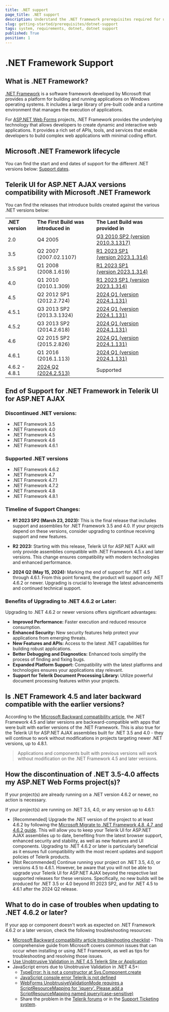 ```yaml
---
title: .NET support
page_title: .NET support
description: Understand the .NET framework prerequisites required for using Telerik AJAX controls in your applications.
slug: getting-started/prerequisites/dotnet-support
tags: system, requirements, dotnet, dotnet support
published: True
position: 1
---
```


# .NET Framework Support

## What is .NET Framework?

[.NET Framework](https://dotnet.microsoft.com/en-us/learn/dotnet/what-is-dotnet-framework) is a software framework developed by Microsoft that provides a platform for building and running applications on Windows operating systems. It includes a large library of pre-built code and a runtime environment that manages the execution of applications.

For [ASP.NET Web Forms](https://learn.microsoft.com/en-us/aspnet/web-forms/) projects, .NET Framework provides the underlying technology that allows developers to create dynamic and interactive web applications. It provides a rich set of APIs, tools, and services that enable developers to build complex web applications with minimal coding effort.

## Microsoft .NET Framework lifecycle

You can find the start and end dates of support for the different .NET versions below: [Support dates](https://learn.microsoft.com/en-us/lifecycle/products/microsoft-net-framework).


## Telerik UI for ASP.NET AJAX versions compatibility with Microsoft .NET Framework

You can find the releases that introduce  builds created against the various .NET versions below:

<table class="Table Table--comparison k-table">
  <tbody>
    <tr>
      <td>
        <strong>.NET version</strong>&nbsp;
      </td>
      <td>
        <strong>The First Build was introduced in</strong>
      </td>
      <td>
        <strong>The Last Build was provided in</strong>
      </td>
    </tr>
    <tr>
      <td>2.0</td>
      <td>Q4 2005</td>
      <td>
        <a href="http://www.telerik.com/blogs/telerik-ajax-controls-net-2-0-support-discontinued-as-of-q1-2011" target="_blank">Q3 2010 SP2 (version 2010.3.1317)</a>
      </td>
    </tr>
    <tr>
      <td>3.5</td>
      <td>Q2 2007 (2007.02.1107)</td>
      <td>
        <a href="https://www.telerik.com/support/whats-new/aspnet-ajax/release-history/ui-for-asp-net-ajax-r1-2023-sp1-(version-2023-1-314)" target="_blank">R1 2023 SP1 (version&nbsp;2023.1.314)</a>
      </td>
    </tr>
    <tr>
      <td>3.5 SP1</td>
      <td>Q1 2008 (2008.1.619)</td>
      <td>
        <a href="https://www.telerik.com/support/whats-new/aspnet-ajax/release-history/ui-for-asp-net-ajax-r1-2023-sp1-(version-2023-1-314)" target="_blank">R1 2023 SP1 (version&nbsp;2023.1.314)</a>
      </td>
    </tr>
    <tr>
      <td>4.0</td>
      <td>Q1 2010 (2010.1.309)</td>
      <td>
        <a href="https://www.telerik.com/support/whats-new/aspnet-ajax/release-history/ui-for-asp-net-ajax-r1-2023-sp1-(version-2023-1-314)" target="_blank">R1 2023 SP1 (version 2023.1.314)</a>
        <br />
      </td>
    </tr>
    <tr>
      <td>4.5</td>
      <td>Q2 2012 SP1 (2012.2.724)</td>
      <td>
        <a href="https://www.telerik.com/support/whats-new/aspnet-ajax/release-history/ui-for-asp-net-ajax-2024-q1-(version-2024-1-131)" target="_blank">2024 Q1 (version 2024.1.131)</a>
      </td>
    </tr>
    <tr>
      <td>4.5.1</td>
      <td>Q3 2013 SP2 (2013.3.1324)</td>
      <td>
        <a href="https://www.telerik.com/support/whats-new/aspnet-ajax/release-history/ui-for-asp-net-ajax-2024-q1-(version-2024-1-131)" target="_blank">2024 Q1 (version 2024.1.131)</a>
      </td>
    </tr>
    <tr>
      <td>4.5.2</td>
      <td>Q3 2013 SP2 (2014.2.618)</td>
      <td>
        <a href="https://www.telerik.com/support/whats-new/aspnet-ajax/release-history/ui-for-asp-net-ajax-2024-q1-(version-2024-1-131)" target="_blank">2024 Q1 (version 2024.1.131)</a>
      </td>
    </tr>
    <tr>
      <td>4.6</td>
      <td>Q2 2015 SP2 (2015.2.826) </td>
      <td>
        <a href="https://www.telerik.com/support/whats-new/aspnet-ajax/release-history/ui-for-asp-net-ajax-2024-q1-(version-2024-1-131)" target="_blank">2024 Q1 (version 2024.1.131)</a>
      </td>
    </tr>
    <tr>
      <td>4.6.1</td>
      <td>Q1 2016 (2016.1.113)</td>
      <td>
        <a href="https://www.telerik.com/support/whats-new/aspnet-ajax/release-history/ui-for-asp-net-ajax-2024-q1-(version-2024-1-131)" target="_blank">2024 Q1 (version 2024.1.131)</a>
      </td>
    </tr>
    <tr>
      <td>4.6.2 - 4.8.1</td>
      <td>
        <a href="https://www.telerik.com/support/whats-new/aspnet-ajax/release-history/telerik-ui-for-asp-net-ajax-2024-2-513-(2024-q2)" target="_blank">2024 Q2 (2024.2.513)</a>
      </td>
      <td>Supported </td>
    </tr>
  </tbody>
</table>

## End of Support for .NET Framework in Telerik UI for ASP.NET AJAX

### Discontinued .NET versions:

- .NET Framework 3.5
- .NET Framework 4.0
- .NET Framework 4.5
- .NET Framework 4.6
- .NET Framework 4.6.1

### Supported .NET versions

- .NET Framework 4.6.2
- .NET Framework 4.7
- .NET Framework 4.7.1
- .NET Framework 4.7.2
- .NET Framework 4.8
- .NET Framework 4.8.1

### Timeline of Support Changes:
- **R1 2023 SP2 (March 23, 2023):** This is the final release that includes support and assemblies for .NET Framework 3.5 and 4.0. If your projects depend on these versions, consider upgrading to continue receiving support and new features.
  
- **R2 2023:** Starting with this release, Telerik UI for ASP.NET AJAX will only provide assemblies compatible with .NET Framework 4.5.x and later versions. This change ensures compatibility with modern technologies and enhanced performance.

- **2024 Q2 (May 15, 2024):** Marking the end of support for .NET 4.5 through 4.6.1. From this point forward, the product will support only .NET 4.6.2 or newer. Upgrading is crucial to leverage the latest advancements and continued technical support.

### Benefits of Upgrading to .NET 4.6.2 or Later:
Upgrading to .NET 4.6.2 or newer versions offers significant advantages:
- **Improved Performance:** Faster execution and reduced resource consumption.
- **Enhanced Security:** New security features help protect your applications from emerging threats.
- **New Features and APIs:** Access to the latest .NET capabilities for building robust applications.
- **Better Debugging and Diagnostics:** Enhanced tools simplify the process of finding and fixing bugs.
- **Expanded Platform Support:** Compatibility with the latest platforms and technologies ensures your applications stay relevant.
- **Support for Telerik Document Processing Library:** Utilize powerful document processing features within your projects.

## Is .NET Framework 4.5 and later backward compatible with the earlier versions?
According to the [Microsoft Backward compatibility article](https://learn.microsoft.com/en-us/dotnet/framework/migration-guide/version-compatibility#backward-compatibility), the .NET Framework 4.5 and later versions are backward-compatible with apps that were built with earlier versions of the .NET Framework. This is also true for the Telerik UI for ASP.NET AJAX assemblies built for .NET 3.5 and 4.0 - they will continue to work without modifications in projects targeting newer .NET versions, up to 4.8.1.

> Applications and components built with previous versions will work without modification on the .NET Framework 4.5 and later versions.

## How the discontinuation of .NET 3.5-4.0 affects my ASP.NET Web Forms project(s)?

If your project(s) are already running on a .NET version 4.6.2 or newer, no action is necessary.

If your project(s) are running on .NET 3.5, 4.0, or any version up to 4.6.1:

* [Recommended] Upgrade the .NET version of the project to at least 4.6.2 by following the [Microsoft Migrate to .NET Framework 4.8, 4.7, and 4.6.2 guide](https://learn.microsoft.com/en-us/dotnet/framework/migration-guide/). This will allow you to keep your Telerik UI for ASP.NET AJAX assemblies up to date, benefiting from the latest browser support, enhanced security and stability, as well as new features and UI components. Upgrading to .NET 4.6.2 or later is particularly beneficial as it ensures full compatibility with the most recent updates and support policies of Telerik products.
* [Not Recommended] Continue running your project on .NET 3.5, 4.0, or versions 4.5 to 4.6.1. However, be aware that you will not be able to upgrade your Telerik UI for ASP.NET AJAX beyond the respective last supported releases for these versions. Specifically, no new builds will be produced for .NET 3.5 or 4.0 beyond R1 2023 SP2, and for .NET 4.5 to 4.6.1 after the 2024 Q2 release.

## What to do in case of troubles when updating to .NET 4.6.2 or later?
If your app or component doesn't work as expected on .NET Framework 4.6.2 or a later version, check the following troubleshooting resources:

* [Microsoft Backward compatibility article troubleshooting checklist](https://learn.microsoft.com/en-us/dotnet/framework/migration-guide/version-compatibility#:~:text=if%20your%20app%20or%20component%20doesn't%20work%20as%20expected%20on%20.net%20framework%204.5%20or%20a%20later%20version%2C%20use%20the%20following%20checklists%3A) -  This comprehensive guide from Microsoft covers common issues that can occur when installing or using .NET Framework, as well as tips for troubleshooting and resolving those issues.
* [Use Unobtrusive Validation in .NET 4.5 Telerik Site or Application](https://docs.telerik.com/devtools/aspnet-ajax/knowledge-base/unobtrusive-validation-net45-telerik-site-app)
* JavaScript errors due to Unobtrusive Validation in .NET 4.5+:
  * [TypeError: h is not a constructor at Sys.Component.create](https://docs.telerik.com/devtools/aspnet-ajax/knowledge-base/common-typeerror-h-is-not-a-constructor)
  * [JavaScript console error Telerik is not defined](https://docs.telerik.com/devtools/aspnet-ajax/knowledge-base/common-error-telerik-is-undefined)
  * [WebForms UnobtrusiveValidationMode requires a ScriptResourceMapping for 'jquery'. Please add a ScriptResourceMapping named jquery(case-sensitive)](https://stackoverflow.com/questions/16660900/webforms-unobtrusivevalidationmode-requires-a-scriptresourcemapping-for-jquery)
  * Share the problem in the [Telerik forums](https://www.telerik.com/forums/aspnet-ajax) or in the [Support Ticketing system](https://www.telerik.com/account/support-tickets).


